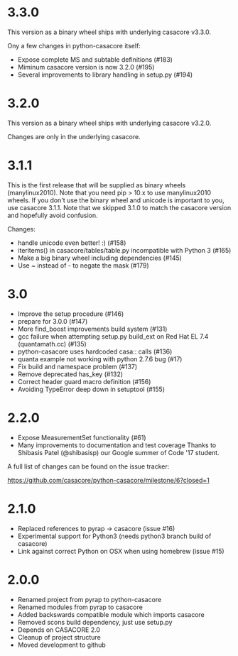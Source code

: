 # 3.3.0

This version as a binary wheel ships with underlying casacore v3.3.0.

Ony a few changes in python-casacore itself:

 - Expose complete MS and subtable definitions (#183)
 - Miminum casacore version is now 3.2.0 (#195)
 - Several improvements to library handling in setup.py (#194)


# 3.2.0

This version as a binary wheel ships with underlying casacore v3.2.0.

Changes are only in the underlying casacore.


# 3.1.1

This is the first release that will be supplied as binary wheels
(manylinux2010). Note that you need pip > 10.x to use manylinux2010 wheels.
If you don't use the binary wheel and unicode is important to you, use
casacore 3.1.1. Note that we skipped 3.1.0 to match the casacore version
and hopefully avoid confusion.

Changes:

 - handle unicode even better! :) (#158)
 - iteritems() in casacore/tables/table.py incompatible with Python 3 (#165)
 - Make a big binary wheel including dependencies (#145)
 - Use ~ instead of - to negate the mask (#179)
 
 
# 3.0

 - Improve the setup procedure (#146)
 - prepare for 3.0.0 (#147)
 - More find_boost improvements  build system (#131)
 - gcc failure when attempting setup.py build_ext on Red Hat EL 7.4 (quantamath.cc) (#135)
 - python-casacore uses hardcoded casa:: calls (#136)
 - quanta example not working with python 2.7.6 bug (#17)
 - Fix build and namespace problem (#137)
 - Remove deprecated has_key (#132)
 - Correct header guard macro definition (#156)
 - Avoiding TypeError deep down in setuptool (#155)


# 2.2.0

 - Expose MeasurementSet functionality (#61)
 - Many improvements to documentation and test coverage
   Thanks to Shibasis Patel (@shibasisp) our Google summer of Code '17 student.
 
 A full list of changes can be found on the issue tracker:
 
 https://github.com/casacore/python-casacore/milestone/6?closed=1
 

# 2.1.0


 - Replaced references to pyrap -> casacore (issue #16)
 - Experimental support for Python3 (needs python3 branch build of casacore)
 - Link against correct Python on OSX when using homebrew (issue #15)


# 2.0.0

- Renamed project from pyrap to python-casacore
- Renamed modules from pyrap to casacore
- Added backswards compatible module which imports casacore
- Removed scons build dependency, just use setup.py 
- Depends on CASACORE 2.0
- Cleanup of project structure
- Moved development to github
